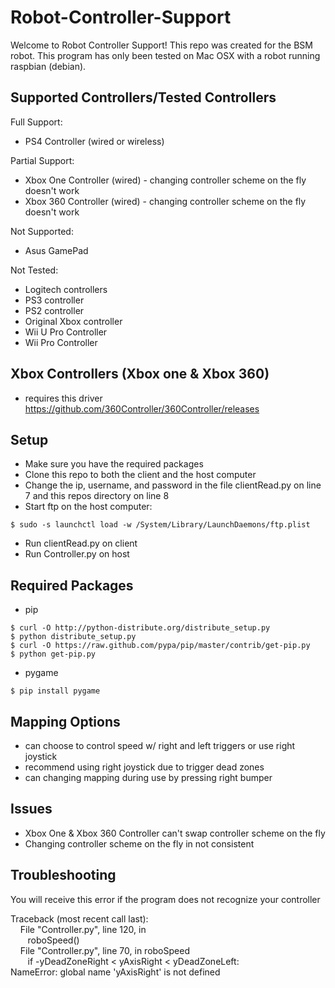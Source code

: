 # Robot-Controller-Support

Welcome to Robot Controller Support! This repo was created for the BSM robot. This program has only been tested on Mac OSX with a robot running raspbian (debian).

## Supported Controllers/Tested Controllers

Full Support:
- PS4 Controller (wired or wireless)

Partial Support:
- Xbox One Controller (wired) - changing controller scheme on the fly doesn't work
- Xbox 360 Controller (wired) - changing controller scheme on the fly doesn't work

Not Supported:
- Asus GamePad

Not Tested:
- Logitech controllers
- PS3 controller
- PS2 controller
- Original Xbox controller
- Wii U Pro Controller
- Wii Pro Controller

## Xbox Controllers (Xbox one & Xbox 360)

- requires this driver https://github.com/360Controller/360Controller/releases

## Setup

- Make sure you have the required packages
- Clone this repo to both the client and the host computer
- Change the ip, username, and password in the file clientRead.py on line 7 and this repos directory on line 8
- Start ftp on the host computer:
```
$ sudo -s launchctl load -w /System/Library/LaunchDaemons/ftp.plist
```
- Run clientRead.py on client
- Run Controller.py on host


## Required Packages

- pip
```
$ curl -O http://python-distribute.org/distribute_setup.py
$ python distribute_setup.py
$ curl -O https://raw.github.com/pypa/pip/master/contrib/get-pip.py
$ python get-pip.py
```
- pygame
```
$ pip install pygame
```

## Mapping Options

- can choose to control speed w/ right and left triggers or use right joystick
- recommend using right joystick due to trigger dead zones
- can changing mapping during use by pressing right bumper

## Issues

- Xbox One & Xbox 360 Controller can't swap controller scheme on the fly
- Changing controller scheme on the fly in not consistent

## Troubleshooting

You will receive this error if the program does not recognize your controller

Traceback (most recent call last): </br>
&nbsp;&nbsp;&nbsp;  File "Controller.py", line 120, in <module> </br>
&nbsp;&nbsp;&nbsp;&nbsp;&nbsp;&nbsp;    roboSpeed() </br>
&nbsp;&nbsp;&nbsp;  File "Controller.py", line 70, in roboSpeed </br>
&nbsp;&nbsp;&nbsp;&nbsp;&nbsp;&nbsp;    if -yDeadZoneRight < yAxisRight < yDeadZoneLeft: </br>
NameError: global name 'yAxisRight' is not defined </br>
